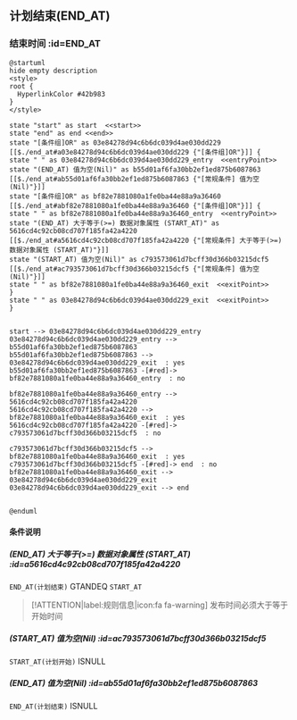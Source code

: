 ## 计划结束(END_AT) <!-- {docsify-ignore-all} -->

   

### 结束时间 :id=END_AT

```plantuml
@startuml
hide empty description
<style>
root {
  HyperlinkColor #42b983
}
</style>

state "start" as start  <<start>>
state "end" as end <<end>>
state "[条件组]OR" as 03e84278d94c6b6dc039d4ae030dd229 [[$./end_at#a03e84278d94c6b6dc039d4ae030dd229 {"[条件组]OR"}]] {
state " " as 03e84278d94c6b6dc039d4ae030dd229_entry  <<entryPoint>>
state "(END_AT) 值为空(Nil)" as b55d01af6fa30bb2ef1ed875b6087863 [[$./end_at#ab55d01af6fa30bb2ef1ed875b6087863 {"[常规条件] 值为空(Nil)"}]]
state "[条件组]OR" as bf82e7881080a1fe0ba44e88a9a36460 [[$./end_at#abf82e7881080a1fe0ba44e88a9a36460 {"[条件组]OR"}]] {
state " " as bf82e7881080a1fe0ba44e88a9a36460_entry  <<entryPoint>>
state "(END_AT) 大于等于(>=) 数据对象属性 (START_AT)" as 5616cd4c92cb08cd707f185fa42a4220 [[$./end_at#a5616cd4c92cb08cd707f185fa42a4220 {"[常规条件] 大于等于(>=) 数据对象属性 (START_AT)"}]]
state "(START_AT) 值为空(Nil)" as c793573061d7bcff30d366b03215dcf5 [[$./end_at#ac793573061d7bcff30d366b03215dcf5 {"[常规条件] 值为空(Nil)"}]]
state " " as bf82e7881080a1fe0ba44e88a9a36460_exit  <<exitPoint>>
}
state " " as 03e84278d94c6b6dc039d4ae030dd229_exit  <<exitPoint>>
}


start --> 03e84278d94c6b6dc039d4ae030dd229_entry 
03e84278d94c6b6dc039d4ae030dd229_entry --> b55d01af6fa30bb2ef1ed875b6087863 
b55d01af6fa30bb2ef1ed875b6087863 --> 03e84278d94c6b6dc039d4ae030dd229_exit  : yes
b55d01af6fa30bb2ef1ed875b6087863 -[#red]-> bf82e7881080a1fe0ba44e88a9a36460_entry  : no

bf82e7881080a1fe0ba44e88a9a36460_entry --> 5616cd4c92cb08cd707f185fa42a4220 
5616cd4c92cb08cd707f185fa42a4220 --> bf82e7881080a1fe0ba44e88a9a36460_exit  : yes
5616cd4c92cb08cd707f185fa42a4220 -[#red]-> c793573061d7bcff30d366b03215dcf5  : no

c793573061d7bcff30d366b03215dcf5 --> bf82e7881080a1fe0ba44e88a9a36460_exit  : yes
c793573061d7bcff30d366b03215dcf5 -[#red]-> end  : no
bf82e7881080a1fe0ba44e88a9a36460_exit --> 03e84278d94c6b6dc039d4ae030dd229_exit 
03e84278d94c6b6dc039d4ae030dd229_exit --> end 


@enduml
```

#### 条件说明

##### (END_AT) 大于等于(>=) 数据对象属性 (START_AT) :id=a5616cd4c92cb08cd707f185fa42a4220



`END_AT(计划结束)` GTANDEQ  `START_AT`

> [!ATTENTION|label:规则信息|icon:fa fa-warning]
> 发布时间必须大于等于开始时间


##### (START_AT) 值为空(Nil) :id=ac793573061d7bcff30d366b03215dcf5



`START_AT(计划开始)` ISNULL 

##### (END_AT) 值为空(Nil) :id=ab55d01af6fa30bb2ef1ed875b6087863



`END_AT(计划结束)` ISNULL 






